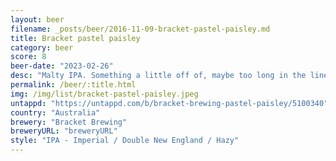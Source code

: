 ```yaml
---
layout: beer
filename: _posts/beer/2016-11-09-bracket-pastel-paisley.md
title: Bracket pastel paisley
category: beer
score: 8
beer-date: "2023-02-26"
desc: "Malty IPA. Something a little off of, maybe too long in the lines"
permalink: /beer/:title.html
img: /img/list/bracket-pastel-paisley.jpeg
untappd: "https://untappd.com/b/bracket-brewing-pastel-paisley/5100340"
country: "Australia"
brewery: "Bracket Brewing"
breweryURL: "breweryURL"
style: "IPA - Imperial / Double New England / Hazy"
---
```

